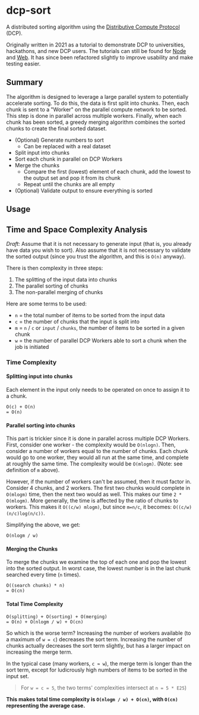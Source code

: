 # dcp-sort
A distributed sorting algorithm using the [Distributive Compute Protocol](https://dcp.dev) (DCP).

Originally written in 2021 as a tutorial to demonstrate DCP to universities, hackathons, and new DCP users. The tutorials can still be found for [Node](https://docs.dcp.dev/tutorials/node/dcp-sort.html) and [Web](https://docs.dcp.dev/tutorials/web/dcp-sort.html). It has since been refactored slightly to improve usability and make testing easier. 

## Summary
The algorithm is designed to leverage a large parallel system to potentially accelerate sorting. To do this, the data is first split into chunks. Then, each chunk is sent to a "Worker" on the parallel compute network to be sorted. This step is done in parallel across multiple workers. Finally, when each chunk has been sorted, a greedy merging algorithm combines the sorted chunks to create the final sorted dataset. 
- (Optional) Generate numbers to sort
    - Can be replaced with a real dataset
- Split input into chunks
- Sort each chunk in parallel on DCP Workers
- Merge the chunks
    - Compare the first (lowest) element of each chunk, add the lowest to the output set and pop it from its chunk
    - Repeat until the chunks are all empty
- (Optional) Validate output to ensure everything is sorted

## Usage


## Time and Space Complexity Analysis
*Draft:*
Assume that it is not necessary to generate input (that is, you already have data you wish to sort). Also assume that it is not necessary to validate the sorted output (since you trust the algorithm, and this is `O(n)` anyway).

There is then complexity in three steps:
1. The splitting of the input data into chunks
2. The parallel sorting of chunks
3. The non-parallel merging of chunks

Here are some terms to be used:
- `n` = the total number of items to be sorted from the input data
- `c` = the number of chunks that the input is split into
- `m` = `n` / `c` or `input` / `chunks`, the number of items to be sorted in a given chunk
- `w` = the number of parallel DCP Workers able to sort a chunk when the job is initiated

### Time Complexity
#### Splitting input into chunks
Each element in the input only needs to be operated on once to assign it to a chunk.
```
O(c) + O(n)
= O(n)
```

#### Parallel sorting into chunks
This part is trickier since it is done in parallel across multiple DCP Workers. First, consider one worker - the complexity would be `O(nlogn)`. Then, consider a number of workers equal to the number of chunks. Each chunk would go to one worker, they would all run at the same time, and complete at roughly the same time. The complexity would be `O(mlogm)`. (Note: see definition of `m` above).

However, if the number of workers can't be assumed, then it must factor in. Consider 4 chunks, and 2 workers. The first two chunks would complete in `O(mlogm)` time, then the next two would as well. This makes our time `2 * O(mlogm)`. More generally, the time is affected by the ratio of chunks to workers. This makes it `O((c/w) mlogm)`, but since `m=n/c`, it becomes: `O((c/w)(n/c)log(n/c))`.

Simplifying the above, we get:
```
O(nlogm / w)
```

#### Merging the Chunks
To merge the chunks we examine the top of each one and pop the lowest into the sorted output. In worst case, the lowest number is in the last chunk searched every time (`n` times). 
```
O((search chunks) * n) 
= O(cn)
```

#### Total Time Complexity
```
O(splitting) + O(sorting) + O(merging)  
= O(n) + O(nlogm / w) + O(cn)
```
So which is the worse term? Increasing the number of workers available (to a maximum of `w = c`) decreases the sort term. Increasing the number of chunks actually decreases the sort term slightly, but has a larger impact on increasing the merge term. 

In the typical case (many workers, `c ≈ w`), the merge term is longer than the sort term, except for ludicrously high numbers of items to be sorted in the input set.
> For `w = c = 5`, the two terms' complexities intersect at `n = 5 * E25`)

**This makes total time complexity is `O(nlogm / w) + O(cn)`, with `O(cn)` representing the average case.**